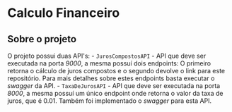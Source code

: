# Calculo Financeiro

## Sobre o projeto
O projeto possui duas API's:
    - `JurosCompostosAPI` - API que deve ser executada na porta _9000_, a mesma possuí dois endpoints: O primeiro retorna o cálculo de juros compostos e o segundo devolve o link para este repositório.  Para mais detalhes sobre estes endpoints basta executar o _swagger_ da API.
    - `TaxaDeJurosAPI` - API que deve ser executada na porta _8000_, a mesma possuí um único endpoint onde retorna o valor da taxa de juros, que é 0.01. Também foi implementado o _swagger_ para esta API.
